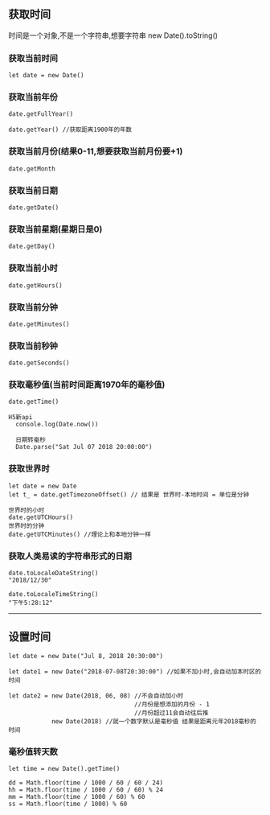 ## 获取时间
时间是一个对象,不是一个字符串,想要字符串 new Date().toString()
### 获取当前时间
```
let date = new Date()
```
### 获取当前年份
```
date.getFullYear()

date.getYear() //获取距离1900年的年数
```
### 获取当前月份(结果0-11,想要获取当前月份要+1) 
```
date.getMonth
```
### 获取当前日期
```
date.getDate()
```
### 获取当前星期(星期日是0)
```
date.getDay()
```
### 获取当前小时
```
date.getHours()
```
### 获取当前分钟
```
date.getMinutes()
```
### 获取当前秒钟
```
date.getSeconds()
```
### 获取毫秒值(当前时间距离1970年的毫秒值)
```
date.getTime()

H5新api
  console.log(Date.now()) 

  日期转毫秒
  Date.parse("Sat Jul 07 2018 20:00:00")

```
### 获取世界时
```
let date = new Date
let t_ = date.getTimezoneOffset() // 结果是 世界时-本地时间 = 单位是分钟

世界时的小时
date.getUTCHours()
世界时的分钟
date.getUTCMinutes() //理论上和本地分钟一样
```
### 获取人类易读的字符串形式的日期
```
date.toLocaleDateString()
"2018/12/30"
```
```
date.toLocaleTimeString()
"下午5:28:12"
```
---

## 设置时间
```
let date = new Date("Jul 8, 2018 20:30:00")

let date1 = new Date("2018-07-08T20:30:00") //如果不加小时,会自动加本时区的时间

let date2 = new Date(2018, 06, 08) //不会自动加小时 
                                   //月份是想添加的月份 - 1 
                                   //月份超过11会自动往后推
            new Date(2018) //就一个数字默认是毫秒值 结果是距离元年2018毫秒的时间
```

### 毫秒值转天数

```
let time = new Date().getTime()

dd = Math.floor(time / 1000 / 60 / 60 / 24)
hh = Math.floor(time / 1000 / 60 / 60) % 24
mm = Math.floor(time / 1000 / 60) % 60
ss = Math.floor(time / 1000) % 60
```